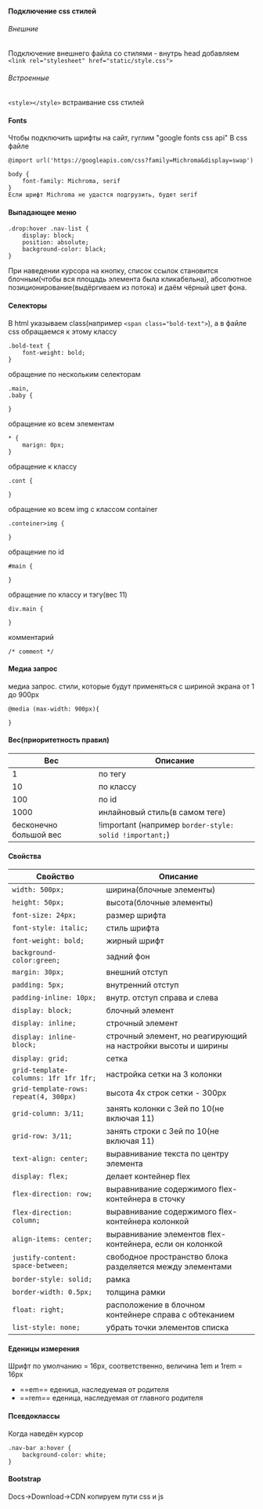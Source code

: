 #### Подключение css стилей
###### Внешние
Подключение внешнего файла со стилями - внутрь head добавляем `<link rel="stylesheet" href="static/style.css">`
###### Встроенные
`<style></style>` встраивание css стилей

#### Fonts
Чтобы подключить шрифты на сайт, гуглим "google fonts css api"
В css файле
```
@import url('https://googleapis.com/css?family=Michroma&display=swap')

body {
    font-family: Michroma, serif
}
Если шрифт Michroma не удастся подгрузить, будет serif
```

#### Выпадающее меню
```
.drop:hover .nav-list {
    display: block;
    position: absolute;
    background-color: black;
}
```

При наведении курсора на кнопку, список ссылок становится блочным(чтобы вся площадь элемента была кликабельна), абсолютное позиционирование(выдёргиваем из потока) и даём чёрный цвет фона.

#### Селекторы
В html указываем class(например `<span class="bold-text">`), а в файле css обращаемся к этому классу
```
.bold-text {
    font-weight: bold;
}
```

обращение по нескольким селекторам
```
.main,
.baby {

}
```

обращение ко всем элементам
```
* {
    marign: 0px;
}
```

обращение к классу
```
.cont {
    
}
```

обращение ко всем img с классом container
```
.conteiner>img {

}
```

обращение по id
```
#main {

}
```

обращение по классу и тэгу(вес 11)
```
div.main {

}
```

комментарий
```
/* comment */ 
```

#### Медиа запрос
медиа запрос. стили, которые будут применяться с шириной экрана от 1 до 900px
```
@media (max-width: 900px){  

}
```

#### Вес(приоритетность правил)
|Вес|Описание|
|-----|------------|
|1|по тегу
|10|по классу
|100|по id
|1000|инлайновый стиль(в самом теге)
|бесконечно большой вес|!important (например `border-style: solid !important;`)

#### Свойства
|Свойство|Описание|
|-------|------------|
|`width: 500px;`|ширина(блочные элементы)
|`height: 50px;`|высота(блочные элементы)
|`font-size: 24px;`|размер шрифта
|`font-style: italic;`|стиль шрифта
|`font-weight: bold;`|жирный шрифт
|`background-color:green;`|задний фон
|`margin: 30px;`|внешний отступ
|`padding: 5px;`|внутренний отступ
|`padding-inline: 10px;`|внутр. отступ справа и слева
|`display: block;`|блочный элемент
|`display: inline;`|строчный элемент
|`display: inline-block;`|строчный элемент, но реагирующий на настройки высоты и ширины
|`display: grid;`|сетка
|`grid-template-columns: 1fr 1fr 1fr;`|настройка сетки на 3 колонки
|`grid-template-rows: repeat(4, 300px)`|высота 4х строк сетки - 300px
|`grid-column: 3/11;`|занять колонки с 3ей по 10(не включая 11)
|`grid-row: 3/11;`|занять строки с 3ей по 10(не включая 11)
|`text-align: center;`|выравнивание текста по центру элемента
|`display: flex;`|делает контейнер flex
|`flex-direction: row;`|выравнивание содержимого flex-контейнера в сточку
|`flex-direction: column;`|выравнивание содержимого flex-контейнера колонкой
|`align-items: center;`|выравнивание элементов flex-контейнера, если он колонкой
|`justify-content: space-between;`|свободное пространство блока разделяется между элементами
|`border-style: solid;`|рамка
|`border-width: 0.5px;`|толщина рамки
|`float: right;`|расположение в блочном контейнере справа с обтеканием
|`list-style: none;`|убрать точки элементов списка

#### Еденицы измерения
Шрифт по умолчанию = 16px, соответственно, величина 1em и 1rem = 16px
- ==em== еденица, наследуемая от родителя
- ==rem== еденица, наследуемая от главного родителя

#### Псевдоклассы
Когда наведён курсор
```
.nav-bar a:hover {
    background-color: white;
}
```

#### Bootstrap
Docs->Download->CDN копируем пути css и js